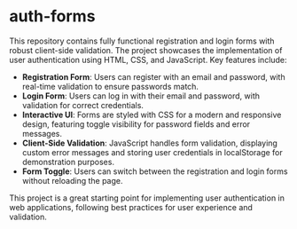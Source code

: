 # auth-forms
This repository contains fully functional registration and login forms with robust client-side validation. The project showcases the implementation of user authentication using HTML, CSS, and JavaScript. Key features include:

- **Registration Form**: Users can register with an email and password, with real-time validation to ensure passwords match.
- **Login Form**: Users can log in with their email and password, with validation for correct credentials.
- **Interactive UI**: Forms are styled with CSS for a modern and responsive design, featuring toggle visibility for password fields and error messages.
- **Client-Side Validation**: JavaScript handles form validation, displaying custom error messages and storing user credentials in localStorage for demonstration purposes.
- **Form Toggle**: Users can switch between the registration and login forms without reloading the page.

This project is a great starting point for implementing user authentication in web applications, following best practices for user experience and validation.

